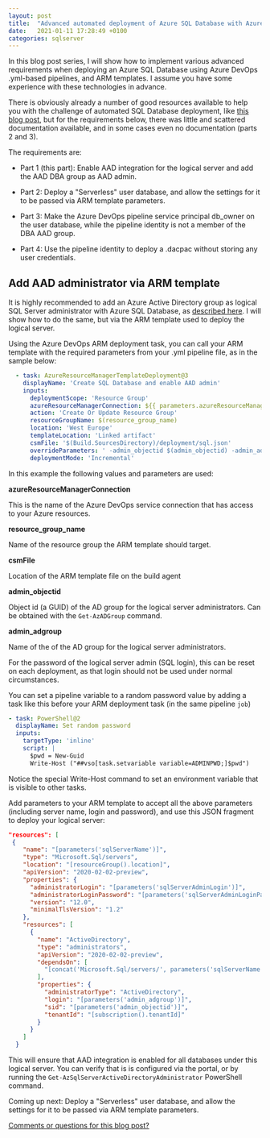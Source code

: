 ```yaml
---
layout: post
title:  "Advanced automated deployment of Azure SQL Database with Azure DevOps (part 1 of 4)"
date:   2021-01-11 17:28:49 +0100
categories: sqlserver
---
```


In this blog post series, I will show how to implement various advanced requirements when deploying an Azure SQL Database using Azure DevOps .yml-based pipelines, and ARM templates. I assume you have some experience with these technologies in advance.

There is obviously already a number of good resources available to help you with the challenge of automated SQL Database deployment, like  [this blog post](https://devblogs.microsoft.com/azure-sql/continuous-delivery-for-azure-sql-db-using-azure-devops-multi-stage-pipelines/), but for the requirements below, there was little and scattered documentation available, and in some cases even no documentation (parts 2 and 3).

The requirements are:

- Part 1 (this part): Enable AAD integration for the logical server and add the AAD DBA group as AAD admin.

- Part 2: Deploy a "Serverless" user database, and allow the settings for it to be passed via ARM template parameters.

- Part 3: Make the Azure DevOps pipeline service principal db_owner on the user database, while the pipeline identity is not a member of the DBA AAD group.

- Part 4: Use the pipeline identity to deploy a .dacpac without storing any user credentials.

## Add AAD administrator via ARM template

It is highly recommended to add an Azure Active Directory group as logical SQL Server administrator with Azure SQL Database, as [described here](https://docs.microsoft.com/azure/azure-sql/database/authentication-aad-configure?WT.mc_id=DT-MVP-4025156). I will show how to do the same, but via the ARM template used to deploy the logical server.

Using the Azure DevOps ARM deployment task, you can call your ARM template with the required parameters from your .yml pipeline file, as in the sample below:

```yaml
  - task: AzureResourceManagerTemplateDeployment@3
    displayName: 'Create SQL Database and enable AAD admin'
    inputs:
      deploymentScope: 'Resource Group'
      azureResourceManagerConnection: ${{ parameters.azureResourceManagerConnection }}
      action: 'Create Or Update Resource Group'
      resourceGroupName: $(resource_group_name)
      location: 'West Europe'
      templateLocation: 'Linked artifact'
      csmFile: '$(Build.SourcesDirectory)/deployment/sql.json'
      overrideParameters: ' -admin_objectid $(admin_objectid) -admin_adgroup $(admin_adgroup) -sqlServerName $(sqlServerName) -sqlServerAdminLogin $(sqlServerAdminLogin) -sqlServerAdminLoginPassword $(adminpwd)'
      deploymentMode: 'Incremental'
```

In this example the following values and parameters are used:

**azureResourceManagerConnection** 

This is the name of the Azure DevOps service connection that has access to your Azure resources.

**resource_group_name**

Name of the resource group the ARM template should target.

**csmFile** 

Location of the ARM template file on the build agent

**admin_objectid**

Object id (a GUID) of the AD group for the logical server administrators.
Can be obtained with the `Get-AzADGroup` command.

**admin_adgroup**

Name of the of the AD group for the logical server administrators.

For the password of the logical server admin (SQL login), this can be reset on each deployment, as that login should not be used under normal circumstances.

You can set a pipeline variable to a random password value by adding a task like this before your ARM deployment task (in the same pipeline `job`)

```yaml
- task: PowerShell@2
  displayName: Set random password
  inputs:
    targetType: 'inline'
    script: |
      $pwd = New-Guid
      Write-Host ("##vso[task.setvariable variable=ADMINPWD;]$pwd")
```
Notice the special Write-Host command to set an environment variable that is visible to other tasks.

Add parameters to your ARM template to accept all the above parameters (including server name, login and password), and use this JSON fragment to deploy your logical server:

```json
"resources": [
 {
    "name": "[parameters('sqlServerName')]",
    "type": "Microsoft.Sql/servers",
    "location": "[resourceGroup().location]",
    "apiVersion": "2020-02-02-preview",
    "properties": {
      "administratorLogin": "[parameters('sqlServerAdminLogin')]",
      "administratorLoginPassword": "[parameters('sqlServerAdminLoginPassword')]",
      "version": "12.0",
      "minimalTlsVersion": "1.2"
    },
    "resources": [
      {
        "name": "ActiveDirectory",
        "type": "administrators",
        "apiVersion": "2020-02-02-preview",
        "dependsOn": [
          "[concat('Microsoft.Sql/servers/', parameters('sqlServerName'))]"
        ],
        "properties": {
          "administratorType": "ActiveDirectory",
          "login": "[parameters('admin_adgroup')]",
          "sid": "[parameters('admin_objectid')]",
          "tenantId": "[subscription().tenantId]"
        }
      }
    ]
  }
```

This will ensure that AAD integration is enabled for all databases under this logical server. You can verify that is is configured via the portal, or by running the `Get-AzSqlServerActiveDirectoryAdministrator` PowerShell command.

Coming up next: Deploy a "Serverless" user database, and allow the settings for it to be passed via ARM template parameters.

[Comments or questions for this blog post?](https://github.com/ErikEJ/erikej.github.io/issues/25)
